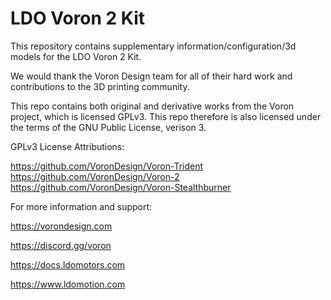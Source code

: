 # LDO Voron 2 Kit
This repository contains supplementary information/configuration/3d models for the LDO Voron 2 Kit.

We would thank the Voron Design team for all of their hard work and contributions to the 3D printing community.


This repo contains both original and derivative works from the Voron project, 
which is licensed GPLv3. This repo therefore is also licensed under the terms 
of the GNU Public License, verison 3.

GPLv3 License Attributions:

https://github.com/VoronDesign/Voron-Trident
https://github.com/VoronDesign/Voron-2
https://github.com/VoronDesign/Voron-Stealthburner

For more information and support:

https://vorondesign.com

https://discord.gg/voron


https://docs.ldomotors.com

https://www.ldomotion.com